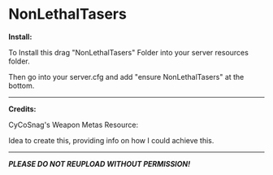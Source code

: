 # NonLethalTasers
**Install:**

To Install this drag "NonLethalTasers" Folder into your server resources folder.

Then go into your server.cfg and add "ensure NonLethalTasers" at the bottom.

--------------------------------------------------------------------------------

**Credits:**

CyCoSnag's Weapon Metas Resource:

Idea to create this, providing info on how I could achieve this.

--------------------------------------------------------------------------------

__***PLEASE DO NOT REUPLOAD WITHOUT PERMISSION!***__
